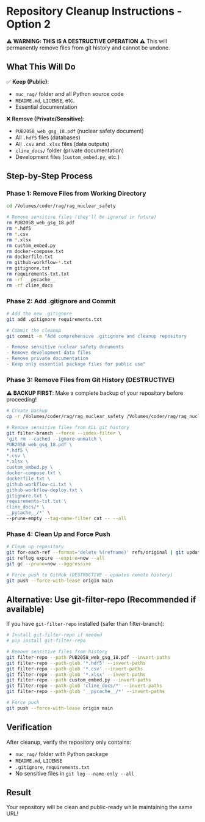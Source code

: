 # Repository Cleanup Instructions - Option 2

⚠️ **WARNING: THIS IS A DESTRUCTIVE OPERATION** ⚠️
This will permanently remove files from git history and cannot be undone.

## What This Will Do

✅ **Keep (Public)**:
- `nuc_rag/` folder and all Python source code
- `README.md`, `LICENSE`, etc.
- Essential documentation

❌ **Remove (Private/Sensitive)**:
- `PUB2058_web_gsg_18.pdf` (nuclear safety document)
- All `.hdf5` files (databases)
- All `.csv` and `.xlsx` files (data outputs)
- `cline_docs/` folder (private documentation)
- Development files (`custom_embed.py`, etc.)

## Step-by-Step Process

### Phase 1: Remove Files from Working Directory

```bash
cd /Volumes/coder/rag/rag_nuclear_safety

# Remove sensitive files (they'll be ignored in future)
rm PUB2058_web_gsg_18.pdf
rm *.hdf5
rm *.csv
rm *.xlsx
rm custom_embed.py
rm docker-compose.txt
rm dockerfile.txt
rm github-workflow-*.txt
rm gitignore.txt
rm requirements-txt.txt
rm -rf __pycache__
rm -rf cline_docs
```

### Phase 2: Add .gitignore and Commit

```bash
# Add the new .gitignore
git add .gitignore requirements.txt

# Commit the cleanup
git commit -m "Add comprehensive .gitignore and cleanup repository

- Remove sensitive nuclear safety documents
- Remove development data files
- Remove private documentation
- Keep only essential package files for public use"
```

### Phase 3: Remove Files from Git History (DESTRUCTIVE)

⚠️ **BACKUP FIRST**: Make a complete backup of your repository before proceeding!

```bash
# Create backup
cp -r /Volumes/coder/rag/rag_nuclear_safety /Volumes/coder/rag/rag_nuclear_safety_BACKUP

# Remove sensitive files from ALL git history
git filter-branch --force --index-filter \
'git rm --cached --ignore-unmatch \
PUB2058_web_gsg_18.pdf \
*.hdf5 \
*.csv \
*.xlsx \
custom_embed.py \
docker-compose.txt \
dockerfile.txt \
github-workflow-ci.txt \
github-workflow-deploy.txt \
gitignore.txt \
requirements-txt.txt \
cline_docs/* \
__pycache__/*' \
--prune-empty --tag-name-filter cat -- --all
```

### Phase 4: Clean Up and Force Push

```bash
# Clean up repository
git for-each-ref --format='delete %(refname)' refs/original | git update-ref --stdin
git reflog expire --expire=now --all
git gc --prune=now --aggressive

# Force push to GitHub (DESTRUCTIVE - updates remote history)
git push --force-with-lease origin main
```

## Alternative: Use git-filter-repo (Recommended if available)

If you have `git-filter-repo` installed (safer than filter-branch):

```bash
# Install git-filter-repo if needed
# pip install git-filter-repo

# Remove sensitive files from history
git filter-repo --path PUB2058_web_gsg_18.pdf --invert-paths
git filter-repo --path-glob '*.hdf5' --invert-paths
git filter-repo --path-glob '*.csv' --invert-paths
git filter-repo --path-glob '*.xlsx' --invert-paths
git filter-repo --path custom_embed.py --invert-paths
git filter-repo --path-glob 'cline_docs/*' --invert-paths
git filter-repo --path-glob '__pycache__/*' --invert-paths

# Force push
git push --force-with-lease origin main
```

## Verification

After cleanup, verify the repository only contains:
- `nuc_rag/` folder with Python package
- `README.md`, `LICENSE`
- `.gitignore`, `requirements.txt`
- No sensitive files in `git log --name-only --all`

## Result

Your repository will be clean and public-ready while maintaining the same URL!
